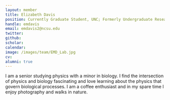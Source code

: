 ```yaml
---
layout: member
title: Elizabeth Davis
position: Currently Graduate Student, UNC; Formerly Undergraduate Researcher, Elting Lab
handle: emdavis
email: emdavis2@ncsu.edu
twitter:
github:
scholar:
calendar:
image: /images/team/EMD_Lab.jpg
cv:
alumni: true
---
```


I am a senior studying physics with a minor in biology. I find the intersection of physics and biology fascinating and love learning about the physics that govern biological processes. I am a coffee enthusiast and in my spare time I enjoy photography and walks in nature.
